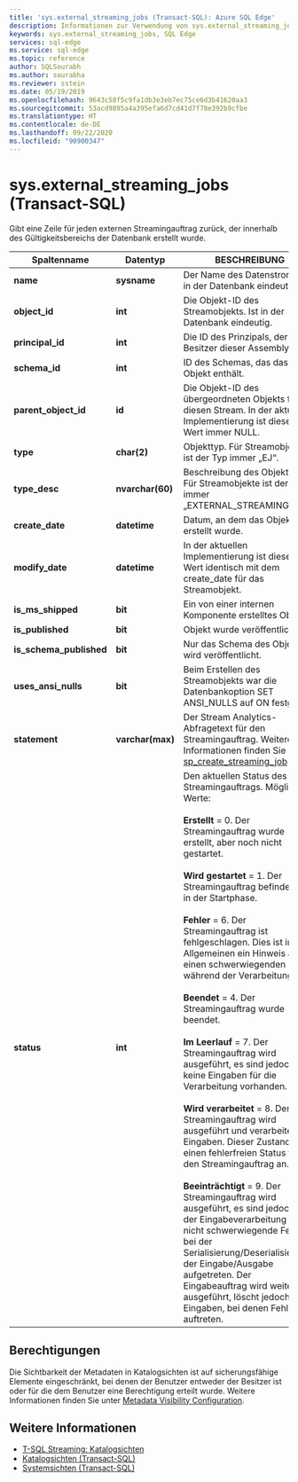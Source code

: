 ```yaml
---
title: 'sys.external_streaming_jobs (Transact-SQL): Azure SQL Edge'
description: Informationen zur Verwendung von sys.external_streaming_jobs in Azure SQL Edge
keywords: sys.external_streaming_jobs, SQL Edge
services: sql-edge
ms.service: sql-edge
ms.topic: reference
author: SQLSourabh
ms.author: sourabha
ms.reviewer: sstein
ms.date: 05/19/2019
ms.openlocfilehash: 9643c58f5c9fa1db3e3eb7ec75ce6d3b41620aa3
ms.sourcegitcommit: 53acd9895a4a395efa6d7cd41d7f78e392b9cfbe
ms.translationtype: HT
ms.contentlocale: de-DE
ms.lasthandoff: 09/22/2020
ms.locfileid: "90900347"
---
```

# <a name="sysexternal_streaming_jobs-transact-sql"></a>sys.external_streaming_jobs (Transact-SQL)

Gibt eine Zeile für jeden externen Streamingauftrag zurück, der innerhalb des Gültigkeitsbereichs der Datenbank erstellt wurde.

|Spaltenname|Datentyp|BESCHREIBUNG|  
|-----------------|---------------|-----------------|
|**name**|**sysname**|Der Name des Datenstroms. Ist in der Datenbank eindeutig.|
|**object_id**|**int**|Die Objekt-ID des Streamobjekts. Ist in der Datenbank eindeutig.|
|**principal_id**|**int**|Die ID des Prinzipals, der Besitzer dieser Assembly ist.|
|**schema_id**|**int**| ID des Schemas, das das Objekt enthält.|
|**parent_object_id**|**id**| Die Objekt-ID des übergeordneten Objekts für diesen Stream. In der aktuellen Implementierung ist dieser Wert immer NULL.|
|**type**|**char(2)**|Objekttyp. Für Streamobjekte ist der Typ immer „EJ“.|
|**type_desc**|**nvarchar(60)**| Beschreibung des Objekttyps. Für Streamobjekte ist der Typ immer „EXTERNAL_STREAMING_JOB“.|
|**create_date**|**datetime**| Datum, an dem das Objekt erstellt wurde.|
|**modify_date**|**datetime**| In der aktuellen Implementierung ist dieser Wert identisch mit dem create_date für das Streamobjekt. |
|**is_ms_shipped**|**bit**| Ein von einer internen Komponente erstelltes Objekt.|  
|**is_published**|**bit**| Objekt wurde veröffentlicht.|  
|**is_schema_published**|**bit**|Nur das Schema des Objekts wird veröffentlicht.|
|**uses_ansi_nulls**|**bit**| Beim Erstellen des Streamobjekts war die Datenbankoption SET ANSI_NULLS auf ON festgelegt.|
|**statement**|**varchar(max)**| Der Stream Analytics-Abfragetext für den Streamingauftrag. Weitere Informationen finden Sie unter [sp_create_streaming_job](overview.md) |
|**status**|**int**| Den aktuellen Status des Streamingauftrags. Mögliche Werte: <br /><br /> **Erstellt** = 0. Der Streamingauftrag wurde erstellt, aber noch nicht gestartet. <br /><br /> **Wird gestartet** = 1. Der Streamingauftrag befindet sich in der Startphase. <br /><br /> **Fehler** = 6. Der Streamingauftrag ist fehlgeschlagen. Dies ist im Allgemeinen ein Hinweis auf einen schwerwiegenden Fehler während der Verarbeitung. <br /><br /> **Beendet** = 4. Der Streamingauftrag wurde beendet. <br /><br /> **Im Leerlauf** = 7. Der Streamingauftrag wird ausgeführt, es sind jedoch keine Eingaben für die Verarbeitung vorhanden. <br /><br /> **Wird verarbeitet** = 8. Der Streamingauftrag wird ausgeführt und verarbeitet Eingaben. Dieser Zustand zeigt einen fehlerfreien Status für den Streamingauftrag an. <br /><br /> **Beeinträchtigt** = 9. Der Streamingauftrag wird ausgeführt, es sind jedoch bei der Eingabeverarbeitung einige nicht schwerwiegende Fehler bei der Serialisierung/Deserialisierung der Eingabe/Ausgabe aufgetreten. Der Eingabeauftrag wird weiterhin ausgeführt, löscht jedoch Eingaben, bei denen Fehler auftreten.|

## <a name="permissions"></a>Berechtigungen

Die Sichtbarkeit der Metadaten in Katalogsichten ist auf sicherungsfähige Elemente eingeschränkt, bei denen der Benutzer entweder der Besitzer ist oder für die dem Benutzer eine Berechtigung erteilt wurde. Weitere Informationen finden Sie unter [Metadata Visibility Configuration](/sql/relational-databases/security/metadata-visibility-configuration/).

## <a name="see-also"></a>Weitere Informationen

- [T-SQL Streaming: Katalogsichten](overview.md)
- [Katalogsichten (Transact-SQL)](/sql/relational-databases/system-catalog-views/catalog-views-transact-sql/)
- [Systemsichten (Transact-SQL)](/sql/t-sql/language-reference/)

